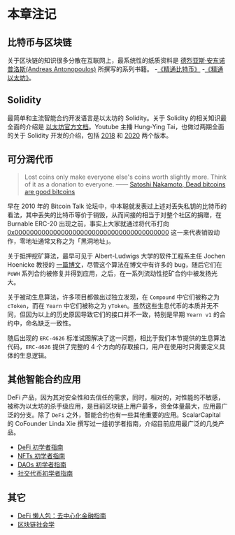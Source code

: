 
# 本章注记

## 比特币与区块链
关于区块链的知识很多分散在互联网上，最系统性的纸质资料是 [德烈亚斯·安东诺普洛斯(Andreas Antonopoulos)](https://en.wikipedia.org/wiki/Andreas_Antonopoulos) 所撰写的系列书籍。
-[《精通比特币》](https://github.com/bitcoinbook/bitcoinbook)
-[《精通以太坊》](https://github.com/ethereumbook/ethereumbook)。

## Solidity
最简单和主流智能合约开发语言是以太坊的 Solidity。关于 Solidity 的相关知识最全面的介绍是 [以太坊官方文档](https://docs.soliditylang.org/)。Youtube 主播 Hung-Ying Tai，也做过两期全面的关于 Solidity 开发的介绍，包括 [2018](https://www.youtube.com/watch?v=z2FEikbDqoA&list=PLHmOMPRfmOxSJcrlwyandWYiuP9ZAMYoF) 和 [2020](https://www.youtube.com/watch?v=l6xmGVweJyk&list=PLHmOMPRfmOxQ3HSlId8KAKxnt8yuyTZVk) 两个版本。


## 可分润代币

> Lost coins only make everyone else's coins worth slightly more. Think of it as a donation to everyone.
> —— [Satoshi Nakamoto, Dead bitcoins are good bitcoins](https://bitcointalk.org/index.php?topic=198.msg1647#msg1647)

早在 2010 年的 Bitcoin Talk 论坛中，中本聪就发表过上述对丢失私钥的比特币的看法，其中丢失的比特币等价于销毁，从而间接的相当于对整个社区的捐赠，在 Burnable ERC-20 出现之前，事实上大家就通过将代币打向 [0x0000000000000000000000000000000000000000]() 这一来代表销毁动作，零地址通常又称之为「黑洞地址」。

关于抵押挖矿算法，最早可见于 Albert-Ludwigs 大学的软件工程系主任 Jochen Hoenicke 教授的 [一篇博文](https://test.jochen-hoenicke.de/crypto/ponzitoken/)，尽管这个算法在博文中有许多的 bug，随后它们在 `PoWH` 系列合约被修复并得到应用，之后，在一系列流动性挖矿合约中被发扬光大。

关于被动生息算法，许多项目都做出过独立发现，在 `Compound` 中它们被称之为 `cToken`，而在 `Yearn` 中它们被称之为 `yToken`。虽然这些生息代币的本质并无不同，但因为以上的历史原因导致它们的接口并不一致，特别是早期 `Yearn v1` 的合约中，命名缺乏一致性。

随后出现的 `ERC-4626` 标准试图解决了这一问题，相比于我们本节提供的生息算法代码，`ERC-4626` 提供了完整的 4 个方向的存取接口，用户在使用时只需要定义具体的生息逻辑。


## 其他智能合约应用

DeFi 产品，因为其对安全性和去信任的需求，同时，相对的，对性能的不敏感，被称为以太坊的杀手级应用，是目前区块链上用户最多，资金体量最大，应用最广泛的分支。除了 `DeFi` 之外，智能合约也有一些其他重要的应用。ScalarCapital 的 CoFounder Linda Xie 撰写过一组初学者指南，介绍目前应用最广泛的几类产品。

- [DeFi 初学者指南](https://www.matataki.io/p/10718)
- [NFTs 初学者指南]()
- [DAOs 初学者指南]()
- [社交代币初学者指南](https://www.matataki.io/p/10876)

## 其它
- [DeFi 懒人包：去中心化金融指南](https://blocktrend.gitbook.io/defi/)
- [区块链社会学](https://matataki.io/p/4804)

